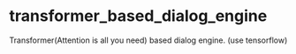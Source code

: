 # transformer_based_dialog_engine
Transformer(Attention is all you need) based dialog engine. (use tensorflow)
